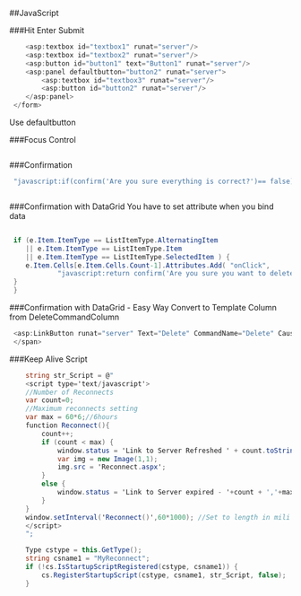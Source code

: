 
##JavaScript

###Hit Enter Submit
```csharp
    <asp:textbox id="textbox1" runat="server"/>
    <asp:textbox id="textbox2" runat="server"/>
    <asp:button id="button1" text="Button1" runat="server"/>
    <asp:panel defaultbutton="button2" runat="server">
        <asp:textbox id="textbox3" runat="server"/>
        <asp:button id="button2" runat="server"/>
    </asp:panel>
 </form> 
 ```
Use defaultbutton


###Focus Control
```csharp
 ```

###Confirmation
```csharp
 "javascript:if(confirm('Are you sure everything is correct?')== false) return false;");
 ```
```csharp
 ```

###Confirmation with DataGrid
You have to set attribute when you bind data
```csharp
 ```
```csharp
 if (e.Item.ItemType == ListItemType.AlternatingItem 
 	|| e.Item.ItemType == ListItemType.Item 
 	|| e.Item.ItemType == ListItemType.SelectedItem ) {
 	e.Item.Cells[e.Item.Cells.Count-1].Attributes.Add( "onClick", 
 			"javascript:return confirm('Are you sure you want to delete this item?');" );
 }
 }
 ```
###Confirmation with DataGrid - Easy Way
Convert to Template Column from DeleteCommandColumn
```csharp
 <asp:LinkButton runat="server" Text="Delete" CommandName="Delete" CausesValidation="false"></asp:LinkButton>
 </span>
 ```
###Keep Alive Script
```csharp
 	string str_Script = @"
 	<script type='text/javascript'>
 	//Number of Reconnects
 	var count=0;
 	//Maximum reconnects setting
 	var max = 60*6;//6hours
 	function Reconnect(){
 		count++;
 		if (count < max) {
 			window.status = 'Link to Server Refreshed ' + count.toString()+' time(s)' ;
 			var img = new Image(1,1);
 			img.src = 'Reconnect.aspx';
 		}
 		else {
 			window.status = 'Link to Server expired - '+count + ','+max;
 		}
 	}
 	window.setInterval('Reconnect()',60*1000); //Set to length in mili sec 
 	</script>
 	";
 ```
```csharp
 	Type cstype = this.GetType();
 	string csname1 = "MyReconnect";
 	if (!cs.IsStartupScriptRegistered(cstype, csname1)) {			
 		cs.RegisterStartupScript(cstype, csname1, str_Script, false);
 	}
 ```




